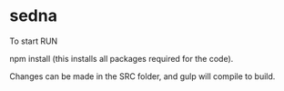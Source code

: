# sedna
 To start RUN 
 
 npm install (this installs all packages required for the code).
 
 Changes can be made in the SRC folder, and gulp will compile to build.
